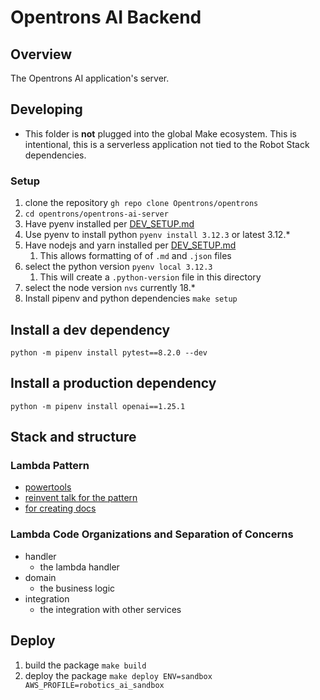 # Opentrons AI Backend

## Overview

The Opentrons AI application's server.

## Developing

- This folder is **not** plugged into the global Make ecosystem. This is intentional, this is a serverless application not tied to the Robot Stack dependencies.

### Setup

1. clone the repository `gh repo clone Opentrons/opentrons`
1. `cd opentrons/opentrons-ai-server`
1. Have pyenv installed per [DEV_SETUP.md](../DEV_SETUP.md)
1. Use pyenv to install python `pyenv install 3.12.3` or latest 3.12.\*
1. Have nodejs and yarn installed per [DEV_SETUP.md](../DEV_SETUP.md)
   1. This allows formatting of of `.md` and `.json` files
1. select the python version `pyenv local 3.12.3`
   1. This will create a `.python-version` file in this directory
1. select the node version `nvs` currently 18.\*
1. Install pipenv and python dependencies `make setup`

## Install a dev dependency

`python -m pipenv install pytest==8.2.0 --dev`

## Install a production dependency

`python -m pipenv install openai==1.25.1`

## Stack and structure

### Lambda Pattern

- [powertools](https://powertools.aws.dev/)
- [reinvent talk for the pattern](https://www.youtube.com/watch?v=52W3Qyg242Y)
- [for creating docs](https://www.ranthebuilder.cloud/post/serverless-open-api-documentation-with-aws-powertools)

### Lambda Code Organizations and Separation of Concerns

- handler
  - the lambda handler
- domain
  - the business logic
- integration
  - the integration with other services

[pytest]: https://docs.pytest.org/en/
[openai python api library]: https://pypi.org/project/openai/

## Deploy

1. build the package `make build`
1. deploy the package `make deploy ENV=sandbox AWS_PROFILE=robotics_ai_sandbox`
